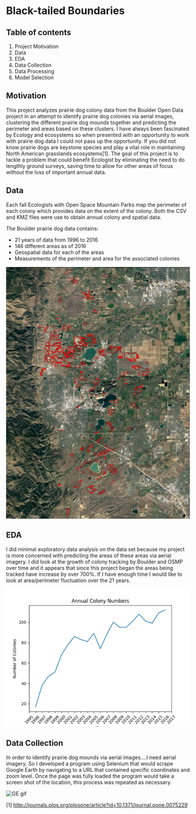 
Black-tailed Boundaries
=======================


 Table of contents
 -----------------
1. Project Motivation
2. Data
3. EDA
4. Data Collection
5. Data Processing
6. Model Selection


Motivation
----------
This project analyzes prairie dog colony data from the Boulder Open Data project in an attempt to identify prairie dog colonies via aerial images, clustering the different prairie dog mounds together and predicting the perimeter and areas based on these clusters. I have always been fascinated by Ecology and ecosystems so when presented with an opportunity to work with prairie dog data I could not pass up the opportunity. If you did not know prairie dogs are keystone species and play a vital role in maintaining North American grasslands ecosystems[1]. The goal of this project is to tackle a problem that could benefit Ecologist by eliminating the need to do lengthly ground surveys, saving time to allow for other areas of focus without the loss of important annual data.

Data
----
Each fall Ecologists with Open Space Mountain Parks map the perimeter of each colony which provides data on the extent of the colony. Both the CSV and KMZ files were use to obtain annual colony and spatial data.

The Boulder prairie dog data contains:
- 21 years of data from 1996 to 2016
- 146 different areas as of 2016
- Geospatial data for each of the areas
- Measurements of the perimeter and area for the associated colonies

![areas image](images/area_ss.png)


EDA
---
I did minimal exploratory data analysis on the data set because my project is more concerned with predicting the areas of these areas via aerial imagery. I did look at the growth of colony tracking by Boulder and OSMP over time and it appears that since this project began the areas being tracked have increase by over 700%. If I have enough time I would like to look at area/perimeter fluctuation over the 21 years.

![Annual area numbers](images/colony_growth.png)


Data Collection
---------------
In order to identify prairie dog mounds via aerial images....I need aerial imagery. So I developed a program using Selenium that would scrape Google Earth by navigating to a URL that contained specific coordinates and zoom level. Once the page was fully loaded the program would take a screen shot of the location, this process was repeated as necessary.  

![GE gif](images/ge_gif.gif)

[1] http://journals.plos.org/plosone/article?id=10.1371/journal.pone.0075229
